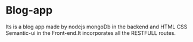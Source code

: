 # Blog-app
Its is a blog app made by nodejs mongoDb in the backend and HTML CSS Semantic-ui in the Front-end.It incorporates all the RESTFULL routes.
